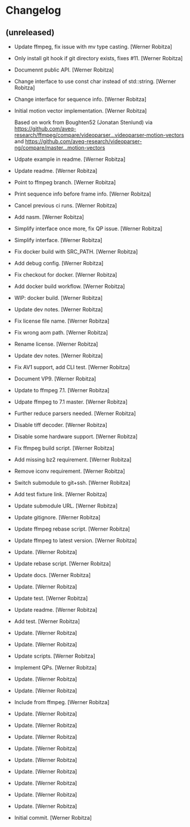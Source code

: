 Changelog
=========


(unreleased)
------------
- Update ffmpeg, fix issue with mv type casting. [Werner Robitza]
- Only install git hook if git directory exists, fixes #11. [Werner
  Robitza]
- Documennt public API. [Werner Robitza]
- Change interface to use const char instead of std::string. [Werner
  Robitza]
- Change interface for sequence info. [Werner Robitza]
- Initial motion vector implementation. [Werner Robitza]

  Based on work from Boughten52 (Jonatan Stenlund) via https://github.com/aveq-research/ffmpeg/compare/videoparser...videoparser-motion-vectors and https://github.com/aveq-research/videoparser-ng/compare/master...motion-vectors
- Udpate example in readme. [Werner Robitza]
- Update readme. [Werner Robitza]
- Point to ffmpeg branch. [Werner Robitza]
- Print sequence info before frame info. [Werner Robitza]
- Cancel previous ci runs. [Werner Robitza]
- Add nasm. [Werner Robitza]
- Simplify interface once more, fix QP issue. [Werner Robitza]
- Simplify interface. [Werner Robitza]
- Fix docker build with SRC_PATH. [Werner Robitza]
- Add debug config. [Werner Robitza]
- Fix checkout for docker. [Werner Robitza]
- Add docker build workflow. [Werner Robitza]
- WIP: docker build. [Werner Robitza]
- Update dev notes. [Werner Robitza]
- Fix license file name. [Werner Robitza]
- Fix wrong aom path. [Werner Robitza]
- Rename license. [Werner Robitza]
- Update dev notes. [Werner Robitza]
- Fix AV1 support, add CLI test. [Werner Robitza]
- Document VP9. [Werner Robitza]
- Update to ffmpeg 7.1. [Werner Robitza]
- Udpate ffmpeg to 7.1 master. [Werner Robitza]
- Further reduce parsers needed. [Werner Robitza]
- Disable tiff decoder. [Werner Robitza]
- Disable some hardware support. [Werner Robitza]
- Fix ffmpeg build script. [Werner Robitza]
- Add missing bz2 requirement. [Werner Robitza]
- Remove iconv requirement. [Werner Robitza]
- Switch submodule to git+ssh. [Werner Robitza]
- Add test fixture link. [Werner Robitza]
- Update submodule URL. [Werner Robitza]
- Update gitignore. [Werner Robitza]
- Update ffmpeg rebase script. [Werner Robitza]
- Update ffmpeg to latest version. [Werner Robitza]
- Update. [Werner Robitza]
- Update rebase script. [Werner Robitza]
- Update docs. [Werner Robitza]
- Update. [Werner Robitza]
- Update test. [Werner Robitza]
- Update readme. [Werner Robitza]
- Add test. [Werner Robitza]
- Update. [Werner Robitza]
- Update. [Werner Robitza]
- Update scripts. [Werner Robitza]
- Implement QPs. [Werner Robitza]
- Update. [Werner Robitza]
- Update. [Werner Robitza]
- Include from ffmpeg. [Werner Robitza]
- Update. [Werner Robitza]
- Update. [Werner Robitza]
- Update. [Werner Robitza]
- Update. [Werner Robitza]
- Update. [Werner Robitza]
- Update. [Werner Robitza]
- Update. [Werner Robitza]
- Update. [Werner Robitza]
- Update. [Werner Robitza]
- Initial commit. [Werner Robitza]


